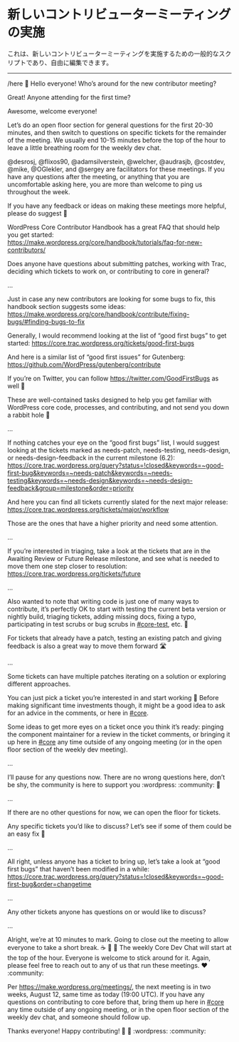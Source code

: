 <!--
# Running New Contributor Meetings
-->

# 新しいコントリビューターミーティングの実施

<!--
This is a general script for running new contributor meetings, feel free to edit as you see fit.
-->

これは、新しいコントリビューターミーティングを実施するための一般的なスクリプトであり、自由に編集できます。

* * *

/here <new-contributor-meeting> :wave: Hello everyone! Who’s around for the new contributor meeting?  
  
Great! Anyone attending for the first time?  
  
Awesome, welcome everyone!  
  
Let’s do an open floor section for general questions for the first 20-30 minutes, and then switch to questions on specific tickets for the remainder of the meeting. We usually end 10-15 minutes before the top of the hour to leave a little breathing room for the weekly dev chat.  
  
@desrosj, @flixos90, @adamsilverstein, @welcher, @audrasjb, @costdev, @mike, @OGlekler, and @sergey are facilitators for these meetings. If you have any questions after the meeting, or anything that you are uncomfortable asking here, you are more than welcome to ping us throughout the week.  
  
If you have any feedback or ideas on making these meetings more helpful, please do suggest 🙂  
  
WordPress Core Contributor Handbook has a great FAQ that should help you get started:  
https://make.wordpress.org/core/handbook/tutorials/faq-for-new-contributors/  
  
Does anyone have questions about submitting patches, working with Trac, deciding which tickets to work on, or contributing to core in general?  
  
…  
  
Just in case any new contributors are looking for some bugs to fix, this handbook section suggests some ideas:  
https://make.wordpress.org/core/handbook/contribute/fixing-bugs/#finding-bugs-to-fix  
  
Generally, I would recommend looking at the list of “good first bugs” to get started: https://core.trac.wordpress.org/tickets/good-first-bugs  
  
And here is a similar list of “good first issues” for Gutenberg: https://github.com/WordPress/gutenberg/contribute  
  
If you’re on Twitter, you can follow https://twitter.com/GoodFirstBugs as well 🙂  
  
These are well-contained tasks designed to help you get familiar with WordPress core code, processes, and contributing, and not send you down a rabbit hole 🙂  
  
…  
  
If nothing catches your eye on the “good first bugs” list, I would suggest looking at the tickets marked as needs-patch, needs-testing, needs-design, or needs-design-feedback in the current milestone (6.2):  
https://core.trac.wordpress.org/query?status=!closed&keywords=~good-first-bug&keywords=~needs-patch&keywords=~needs-testing&keywords=~needs-design&keywords=~needs-design-feedback&group=milestone&order=priority  
  
And here you can find all tickets currently slated for the next major release:  
https://core.trac.wordpress.org/tickets/major/workflow  
  
Those are the ones that have a higher priority and need some attention.  
  
…  
  
If you’re interested in triaging, take a look at the tickets that are in the Awaiting Review or Future Release milestone, and see what is needed to move them one step closer to resolution:  
https://core.trac.wordpress.org/tickets/future  
  
…  
  
Also wanted to note that writing code is just one of many ways to contribute, it’s perfectly OK to start with testing the current beta version or nightly build, triaging tickets, adding missing docs, fixing a typo, participating in test scrubs or bug scrubs in [#core-test](https://make.wordpress.org/core/tag/core-test/), etc. 🐛  
  
For tickets that already have a patch, testing an existing patch and giving feedback is also a great way to move them forward 🛣️  
  
…  
  
Some tickets can have multiple patches iterating on a solution or exploring different approaches.  
  
You can just pick a ticket you’re interested in and start working 🙂 Before making significant time investments though, it might be a good idea to ask for an advice in the comments, or here in [#core](https://make.wordpress.org/core/tag/core/).  
  
Some ideas to get more eyes on a ticket once you think it’s ready: pinging the component maintainer for a review in the ticket comments, or bringing it up here in [#core](https://make.wordpress.org/core/tag/core/) any time outside of any ongoing meeting (or in the open floor section of the weekly dev meeting).  
  
…  
  
I’ll pause for any questions now. There are no wrong questions here, don’t be shy, the community is here to support you :wordpress: :community: 🤗  
  
…  
  
If there are no other questions for now, we can open the floor for tickets.  
  
Any specific tickets you’d like to discuss? Let’s see if some of them could be an easy fix 🙂  
  
…  
  
All right, unless anyone has a ticket to bring up, let’s take a look at “good first bugs” that haven’t been modified in a while:  
https://core.trac.wordpress.org/query?status=!closed&keywords=~good-first-bug&order=changetime  
  
…  
  
Any other tickets anyone has questions on or would like to discuss?  
  
…  
  
Alright, we’re at 10 minutes to mark. Going to close out the meeting to allow everyone to take a short break. :coffee: :tea: :cookie: The weekly Core Dev Chat will start at the top of the hour. Everyone is welcome to stick around for it. Again, please feel free to reach out to any of us that run these meetings. ❤️ :community:  
  
Per https://make.wordpress.org/meetings/, the next meeting is in two weeks, August 12, same time as today (19:00 UTC). If you have any questions on contributing to core before that, bring them up here in [#core](https://make.wordpress.org/core/tag/core/) any time outside of any ongoing meeting, or in the open floor section of the weekly dev chat, and someone should follow up.  
  
</new-contributor-meeting>  
  
Thanks everyone! Happy contributing! 🙌 💪 :wordpress: :community:
